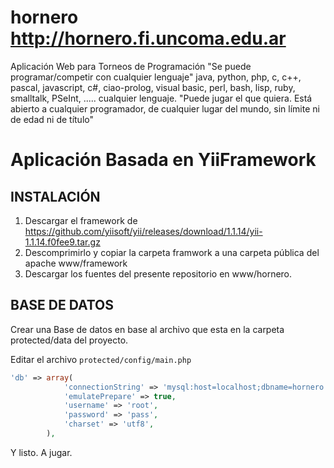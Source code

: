 hornero http://hornero.fi.uncoma.edu.ar
=======================================
Aplicación Web para Torneos de Programación
"Se puede programar/competir con cualquier lenguaje" java, python, php, c, c++, pascal, javascript, c#, ciao-prolog, visual basic, perl, bash, lisp, ruby, smalltalk, PSeInt, ..... cualquier lenguaje.
"Puede jugar el que quiera. Está abierto a cualquier programador, de cualquier lugar del mundo, sin límite ni de edad ni de título"

Aplicación Basada en YiiFramework
================================

INSTALACIÓN
-----------

1. Descargar el framework de https://github.com/yiisoft/yii/releases/download/1.1.14/yii-1.1.14.f0fee9.tar.gz
2. Descomprimirlo y copiar la carpeta framwork a una carpeta pública del apache www/framework
3. Descargar los fuentes del presente repositorio en www/hornero.


BASE DE DATOS
-------------

Crear una Base de datos en base al archivo que esta en la carpeta protected/data del proyecto.
 
Editar el archivo `protected/config/main.php` 

```php
'db' => array(
            'connectionString' => 'mysql:host=localhost;dbname=hornero',
            'emulatePrepare' => true,
            'username' => 'root',
            'password' => 'pass',
            'charset' => 'utf8',
        ),
```
Y listo.  A jugar.
